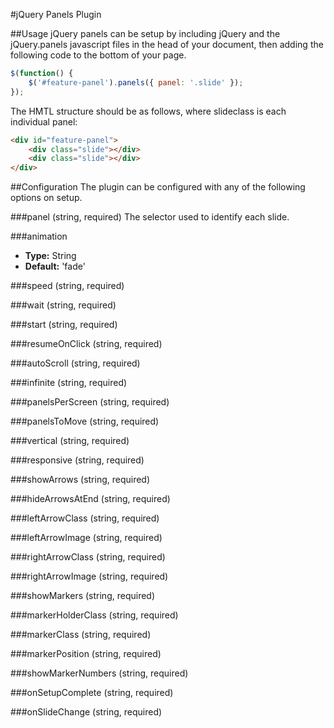 #jQuery Panels Plugin

##Usage
jQuery panels can be setup by including jQuery and the jQuery.panels javascript files in the head of your document, then adding the following code to the bottom of your page.

```javascript
$(function() {
    $('#feature-panel').panels({ panel: '.slide' });
});
```

The HMTL structure should be as follows, where slideclass is each individual panel:
```html
<div id="feature-panel">
	<div class="slide"></div>
	<div class="slide"></div>
</div>
```

##Configuration
The plugin can be configured with any of the following options on setup.

###panel (string, required)
The selector used to identify each slide.

###animation 
- **Type:** String
- **Default:** 'fade'

###speed (string, required)

###wait (string, required)

###start (string, required)

###resumeOnClick (string, required)

###autoScroll (string, required)

###infinite (string, required)

###panelsPerScreen (string, required)

###panelsToMove (string, required)

###vertical (string, required)

###responsive (string, required)

###showArrows (string, required)

###hideArrowsAtEnd (string, required)

###leftArrowClass (string, required)

###leftArrowImage (string, required)

###rightArrowClass (string, required)

###rightArrowImage (string, required)

###showMarkers (string, required)

###markerHolderClass (string, required)

###markerClass (string, required)

###markerPosition (string, required)

###showMarkerNumbers (string, required)

###onSetupComplete (string, required)

###onSlideChange (string, required)
